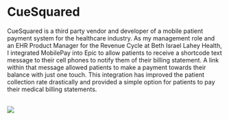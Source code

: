 # CueSquared

CueSquared is a third party vendor and developer of a mobile patient payment system for the healthcare industry. As my management role and an EHR Product Manager for the Revenue Cycle at Beth Israel Lahey Health, I integrated MobilePay into Epic to allow patients to receive a shortcode text message to their cell phones to notify them of their billing statement. A link within that message allowed patients to make a payment towards their balance with just one touch. This integration has improved the patient collection rate drastically and provided a simple option for patients to pay their medical billing statements. 


<br/> 
<img src="https://i.imgur.com/wHsFN8l.png"/>

